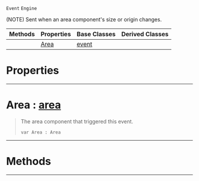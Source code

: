  `Event` `Engine`



(NOTE) Sent when an area component's size or origin changes.

|Methods|Properties|Base Classes|Derived Classes|
|---|---|---|---|
| |[ Area](https://github.com/zeroengineteam/ZeroDocs/blob/master/code_reference/class_reference/areaevent.markdown#area-zero-engine-documen)|[event](https://github.com/zeroengineteam/ZeroDocs/blob/master/code_reference/class_reference/event.markdown)| |


 #  Properties


---  
 #  Area : [area](https://github.com/zeroengineteam/ZeroDocs/blob/master/code_reference/class_reference/area.markdown)

> The area component that triggered this event.
> ``` lang=cpp, name=Nada
> var Area : Area


---  
 #  Methods


---  
 

 